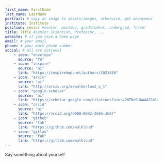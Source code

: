 ```yaml
---
first_name: FirstName
last_name: LastName
portrait: # copy an image to assets/images, otherwise, get anonymous
institute: Institute
position: senior #senior, postdoc, gradstudent, undergrad, former
title: Title #Senior Scientist, Professor, ...
website: # if you have a home page
email: # your email
phone: # your work phone number
social: # all are optional
    - icon: "envelope"
      source: "fa"
    - icon: "inspire"
      source: "ai"
      link: "https://inspirehep.net/authors/1021450"
    - icon: "arxiv"
      source: "ai"
      link: "http://arxiv.org/a/walkerloud_a_1"
    - icon: "google-scholar"
      source: "ai"
      link: "https://scholar.google.com/citations?user=2hTOc9UAAAAJ&hl=en"
    - icon: "orcid"
      source: "ai"
      link: "https://orcid.org/0000-0002-4686-3667"
    - icon: "github"
      source: "fab"
      link: "https://github.com/walkloud"
    - icon: "gitlab"
      source: "fab"
      link: "https://gitlab.com/walkloud"
---
```


Say something about yourself
